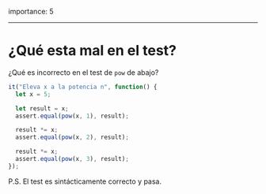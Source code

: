 importance: 5

---

# ¿Qué esta mal en el test?

¿Qué es incorrecto en el test de `pow` de abajo?

```js
it("Eleva x a la potencia n", function() {
  let x = 5;

  let result = x;
  assert.equal(pow(x, 1), result);

  result *= x;
  assert.equal(pow(x, 2), result);

  result *= x;
  assert.equal(pow(x, 3), result);
});
```

P.S. El test es sintácticamente correcto y pasa.
